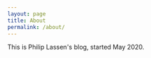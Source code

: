 ```yaml
---
layout: page
title: About
permalink: /about/
---
```


This is Philip Lassen's blog, started May 2020.
